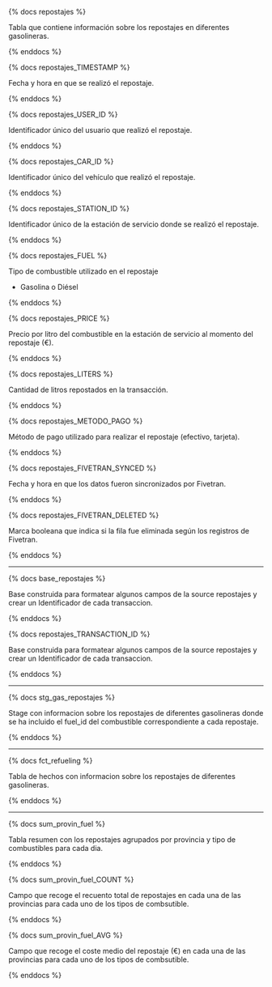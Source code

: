 {% docs repostajes %}

Tabla que contiene información sobre los repostajes en diferentes gasolineras.

{% enddocs %}

{% docs repostajes_TIMESTAMP %}

Fecha y hora en que se realizó el repostaje.

{% enddocs %}

{% docs repostajes_USER_ID %}

Identificador único del usuario que realizó el repostaje.

{% enddocs %}

{% docs repostajes_CAR_ID %}

Identificador único del vehículo que realizó el repostaje.

{% enddocs %}

{% docs repostajes_STATION_ID %}

Identificador único de la estación de servicio donde se realizó el repostaje.

{% enddocs %}

{% docs repostajes_FUEL %}

Tipo de combustible utilizado en el repostaje
- Gasolina o Diésel

{% enddocs %}

{% docs repostajes_PRICE %}

Precio por litro del combustible en la estación de servicio al momento del repostaje (€).

{% enddocs %}

{% docs repostajes_LITERS %}

Cantidad de litros repostados en la transacción.

{% enddocs %}

{% docs repostajes_METODO_PAGO %}

Método de pago utilizado para realizar el repostaje (efectivo, tarjeta).

{% enddocs %}

{% docs repostajes_FIVETRAN_SYNCED %}

Fecha y hora en que los datos fueron sincronizados por Fivetran.

{% enddocs %}

{% docs repostajes_FIVETRAN_DELETED %}

Marca booleana que indica si la fila fue eliminada según los registros de Fivetran.

{% enddocs %}

----------------------------------------
{% docs base_repostajes %}

Base construida para formatear algunos campos de la source repostajes y crear
un Identificador de cada transaccion.

{% enddocs %}

{% docs repostajes_TRANSACTION_ID %}

Base construida para formatear algunos campos de la source repostajes y crear
un Identificador de cada transaccion.

{% enddocs %}

----------------------------------------

{% docs stg_gas_repostajes %}

Stage con informacion sobre los repostajes de diferentes gasolineras donde se ha incluido 
el fuel_id del combustible correspondiente a cada repostaje.

{% enddocs %}

------------------------------------------

{% docs fct_refueling %}

Tabla de hechos con informacion sobre los repostajes de diferentes gasolineras.

{% enddocs %}

------------------------------------------

{% docs sum_provin_fuel %}

Tabla resumen con los repostajes agrupados por provincia y tipo de combustibles para cada dia.

{% enddocs %}

{% docs sum_provin_fuel_COUNT %}

Campo que recoge el recuento total de repostajes en cada una de las provincias
para cada uno de los tipos de combsutible.

{% enddocs %}

{% docs sum_provin_fuel_AVG %}

Campo que recoge el coste medio del repostaje (€) en cada una de las provincias
para cada uno de los tipos de combsutible.

{% enddocs %}

